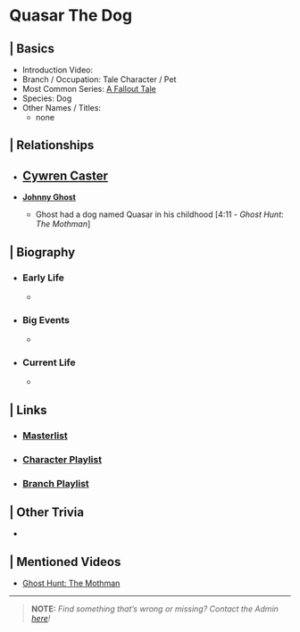 # Quasar The Dog 


## | Basics  
- Introduction Video: []()  
- Branch / Occupation: Tale Character / Pet  
- Most Common Series: [A Fallout Tale](./6.Series/Tale_Series.md)  
- Species: Dog  
- Other Names / Titles:   
  - none   


## | Relationships  
- [**Cywren Caster**]()
  -  

- [**Johnny Ghost**](./5.Characters/Johnny_Ghost.md)  
  - Ghost had a dog named Quasar in his childhood \[4:11 - *Ghost Hunt: The Mothman*]


## | Biography  
- ### Early Life  
  -   
- ### Big Events  
  -   
- ### Current Life  
  -   

 
## | Links  
- ### [Masterlist]()  
- ### [Character Playlist]()  
- ### [Branch Playlist]()  


## | Other Trivia  
-   

## | Mentioned Videos
- [Ghost Hunt: The Mothman](https://youtu.be/np-IMVWwpEs)

----

> **NOTE:** *Find something that’s wrong or missing? Contact the Admin [here](./chapter_2.md)!*
